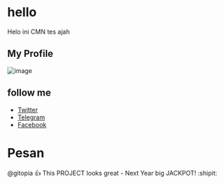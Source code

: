 # hello 

Helo ini CMN tes ajah

## My Profile
![image](https://i.imgur.com/SipUhJt.png)
## follow me 
* [Twitter](https://mobile.twitter.com/hendrazlk_eth)
* [Telegram](https://t.me/zlkcyber)
* [Facebook](https://m.facebook.com/Hendrazlk)

# Pesan
@gitopia :+1: This PROJECT looks great - Next Year big JACKPOT! :shipit:
